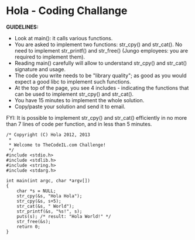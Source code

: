 Hola - Coding Challange
=======================

**GUIDELINES:**
- Look at main(): it calls various functions.
- You are asked to implement two functions: str_cpy() and str_cat(). No need to implement str_printf() and str_free() (Jungo employees: you are required to implement them).
- Reading main() carefully will allow to understand str_cpy() and str_cat() signature and usage.
- The code you write needs to be "library quality"; as good as you would expect a good libc to implement such functions.
- At the top of the page, you see 4 includes - indicating the functions that can be used to implement str_cpy() and str_cat().
- You have 15 minutes to implement the whole solution.
- Copy/paste your solution and send it to email.

FYI: It is possible to implement str_cpy() and str_cat() efficiently in no more than 7 lines of code per function, and in less than 5 minutes.

```
/* Copyright (C) Hola 2012, 2013
 *
 * Welcome to TheCodeIL.com Challenge!
 */
#include <stdio.h>
#include <stdlib.h>
#include <string.h>
#include <stdarg.h>

int main(int argc, char *argv[])
{
    char *s = NULL;
    str_cpy(&s, "Hola Hola");
    str_cpy(&s, s+5);
    str_cat(&s, " World");
    str_printf(&s, "%s!", s);
    puts(s); /* result: "Hola World!" */
    str_free(&s);
    return 0;
}
```

